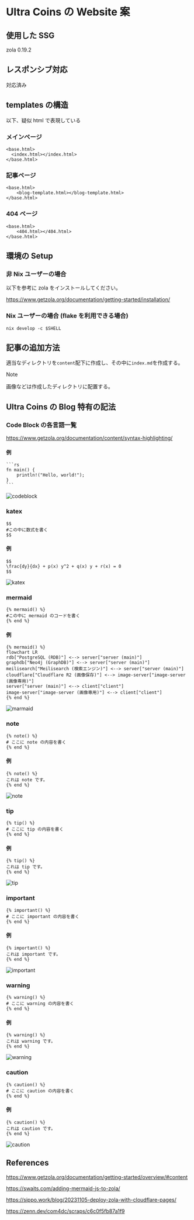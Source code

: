 # Ultra Coins の Website 案

## 使用した SSG

zola 0.19.2

## レスポンシブ対応

対応済み

## templates の構造

以下、疑似 html で表現している

### メインページ

```
<base.html>
  <index.html></index.html>
</base.html>
```

### 記事ページ

```
<base.html>
    <blog-template.html></blog-template.html>
</base.html>
```

### 404 ページ

```
<base.html>
    <404.html></404.html>
</base.html>
```

## 環境の Setup

### 非 Nix ユーザーの場合

以下を参考に zola をインストールしてください。

https://www.getzola.org/documentation/getting-started/installation/

### Nix ユーザーの場合 (flake を利用できる場合)

```shell
nix develop -c $SHELL
```

## 記事の追加方法

適当なディレクトリを`content`配下に作成し、その中に`index.md`を作成する。

> [!NOTE]
> 画像などは作成したディレクトリに配置する。

## Ultra Coins の Blog 特有の記法

### Code Block の各言語一覧

https://www.getzola.org/documentation/content/syntax-highlighting/

#### 例

````
```rs
fn main() {
    println!("Hello, world!");
}
```
````

![codeblock](https://github.com/ultra-coins/uc-room-website-new/blob/main/assets/codeblock.png)

### katex

```
$$
#この中に数式を書く
$$
```

#### 例

```
$$
\frac{dy}{dx} + p(x) y^2 + q(x) y + r(x) = 0
$$
```

![katex](https://github.com/ultra-coins/uc-room-website-new/blob/main/assets/katex.png)

### mermaid

```
{% mermaid() %}
#この中に mermaid のコードを書く
{% end %}
```

#### 例

```
{% mermaid() %}
flowchart LR
rdb["PostgreSQL (RDB)"] <--> server["server (main)"]
graphdb["Neo4j (GraphDB)"] <--> server["server (main)"]
meilisearch["Meilisearch (検索エンジン)"] <--> server["server (main)"]
cloudflare["Cloudflare R2 (画像保存)"] <--> image-server["image-server (画像専用)"]
server["server (main)"] <--> client["client"]
image-server["image-server (画像専用)"] <--> client["client"]
{% end %}
```

![marmaid](https://github.com/ultra-coins/uc-room-website-new/blob/main/assets/marmaid.png)

### note

```
{% note() %}
# ここに note の内容を書く
{% end %}
```

#### 例

```
{% note() %}
これは note です。
{% end %}
```

![note](https://github.com/ultra-coins/uc-room-website-new/blob/main/assets/note.png)

### tip

```
{% tip() %}
# ここに tip の内容を書く
{% end %}
```

#### 例

```
{% tip() %}
これは tip です。
{% end %}
```

![tip](https://github.com/ultra-coins/uc-room-website-new/blob/main/assets/tip.png)

### important

```
{% important() %}
# ここに important の内容を書く
{% end %}
```

#### 例

```
{% important() %}
これは important です。
{% end %}
```

![important](https://github.com/ultra-coins/uc-room-website-new/blob/main/assets/important.png)

### warning

```
{% warning() %}
# ここに warning の内容を書く
{% end %}
```

#### 例

```
{% warning() %}
これは warning です。
{% end %}
```

![warning](https://github.com/ultra-coins/uc-room-website-new/blob/main/assets/warning.png)

### caution

```
{% caution() %}
# ここに caution の内容を書く
{% end %}
```

#### 例

```
{% caution() %}
これは caution です。
{% end %}
```

![caution](https://github.com/ultra-coins/uc-room-website-new/blob/main/assets/caution.png)

## References

https://www.getzola.org/documentation/getting-started/overview/#content

https://swaits.com/adding-mermaid-js-to-zola/

https://sippo.work/blog/20231105-deploy-zola-with-cloudflare-pages/

https://zenn.dev/com4dc/scraps/c6c0f5fb87a1f9
